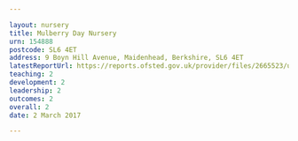```yaml
---

layout: nursery
title: Mulberry Day Nursery
urn: 154888
postcode: SL6 4ET
address: 9 Boyn Hill Avenue, Maidenhead, Berkshire, SL6 4ET
latestReportUrl: https://reports.ofsted.gov.uk/provider/files/2665523/urn/154888.pdf
teaching: 2
development: 2
leadership: 2
outcomes: 2
overall: 2
date: 2 March 2017

---
```

